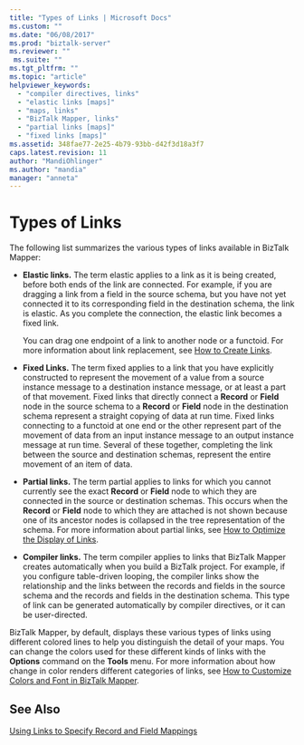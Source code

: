 ```yaml
---
title: "Types of Links | Microsoft Docs"
ms.custom: ""
ms.date: "06/08/2017"
ms.prod: "biztalk-server"
ms.reviewer: ""
 ms.suite: ""
ms.tgt_pltfrm: ""
ms.topic: "article"
helpviewer_keywords: 
  - "compiler directives, links"
  - "elastic links [maps]"
  - "maps, links"
  - "BizTalk Mapper, links"
  - "partial links [maps]"
  - "fixed links [maps]"
ms.assetid: 348fae77-2e25-4b79-93bb-d42f3d18a3f7
caps.latest.revision: 11
author: "MandiOhlinger"
ms.author: "mandia"
manager: "anneta"
---
```

# Types of Links
The following list summarizes the various types of links available in BizTalk Mapper:  
  
-   **Elastic links.** The term elastic applies to a link as it is being created, before both ends of the link are connected. For example, if you are dragging a link from a field in the source schema, but you have not yet connected it to its corresponding field in the destination schema, the link is elastic. As you complete the connection, the elastic link becomes a fixed link.  
  
     You can drag one endpoint of a link to another node or a functoid. For more information about link replacement, see [How to Create Links](../core/how-to-create-links.md).  
  
-   **Fixed Links.** The term fixed applies to a link that you have explicitly constructed to represent the movement of a value from a source instance message to a destination instance message, or at least a part of that movement. Fixed links that directly connect a **Record** or **Field** node in the source schema to a **Record** or **Field** node in the destination schema represent a straight copying of data at run time. Fixed links connecting to a functoid at one end or the other represent part of the movement of data from an input instance message to an output instance message at run time. Several of these together, completing the link between the source and destination schemas, represent the entire movement of an item of data.  
  
-   **Partial links.** The term partial applies to links for which you cannot currently see the exact **Record** or **Field** node to which they are connected in the source or destination schemas. This occurs when the **Record** or **Field** node to which they are attached is not shown because one of its ancestor nodes is collapsed in the tree representation of the schema. For more information about partial links, see [How to Optimize the Display of Links](../core/how-to-optimize-the-display-of-links.md).  
  
-   **Compiler links.** The term compiler applies to links that BizTalk Mapper creates automatically when you build a BizTalk project. For example, if you configure table-driven looping, the compiler links show the relationship and the links between the records and fields in the source schema and the records and fields in the destination schema. This type of link can be generated automatically by compiler directives, or it can be user-directed.  
  
 BizTalk Mapper, by default, displays these various types of links using different colored lines to help you distinguish the detail of your maps. You can change the colors used for these different kinds of links with the **Options** command on the **Tools** menu. For more information about how change in color renders different categories of links, see [How to Customize Colors and Font in BizTalk Mapper](../core/how-to-customize-colors-and-font-in-biztalk-mapper.md).  
  
## See Also  
 [Using Links to Specify Record and Field Mappings](../core/using-links-to-specify-record-and-field-mappings.md)